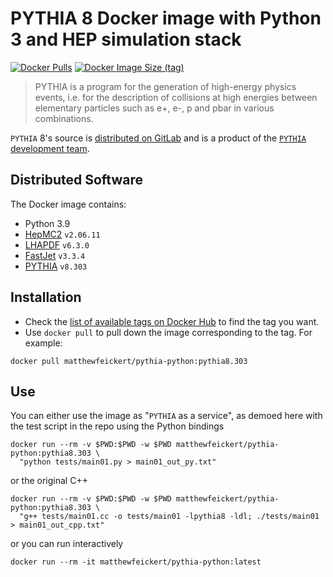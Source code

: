 # PYTHIA 8 Docker image with Python 3 and HEP simulation stack

[![Docker Pulls](https://img.shields.io/docker/pulls/matthewfeickert/pythia-python)](https://hub.docker.com/r/matthewfeickert/pythia-python)
[![Docker Image Size (tag)](https://img.shields.io/docker/image-size/matthewfeickert/pythia-python/latest)](https://hub.docker.com/r/matthewfeickert/pythia-python/tags?name=latest)

> PYTHIA is a program for the generation of high-energy physics events, i.e. for the description of collisions at high energies between elementary particles such as e+, e-, p and pbar in various combinations.

`PYTHIA` 8's source is [distributed on GitLab](https://gitlab.com/Pythia8/releases) and is a product of the [`PYTHIA` development team](http://home.thep.lu.se/~torbjorn/Pythia.html).

## Distributed Software

The Docker image contains:

* Python 3.9
* [HepMC2](http://hepmc.web.cern.ch/hepmc/) `v2.06.11`
* [LHAPDF](https://lhapdf.hepforge.org/) `v6.3.0`
* [FastJet](http://fastjet.fr/) `v3.3.4`
* [PYTHIA](http://home.thep.lu.se/~torbjorn/Pythia.html) `v8.303`

## Installation

- Check the [list of available tags on Docker Hub](https://hub.docker.com/r/matthewfeickert/pythia-python/tags?page=1) to find the tag you want.
- Use `docker pull` to pull down the image corresponding to the tag. For example:

```
docker pull matthewfeickert/pythia-python:pythia8.303
```

## Use

You can either use the image as "`PYTHIA` as a service", as demoed here with the test script in the repo using the Python bindings

```
docker run --rm -v $PWD:$PWD -w $PWD matthewfeickert/pythia-python:pythia8.303 \
  "python tests/main01.py > main01_out_py.txt"
```

or the original C++

```
docker run --rm -v $PWD:$PWD -w $PWD matthewfeickert/pythia-python:pythia8.303 \
  "g++ tests/main01.cc -o tests/main01 -lpythia8 -ldl; ./tests/main01 > main01_out_cpp.txt"
```

or you can run interactively

```
docker run --rm -it matthewfeickert/pythia-python:latest
```
